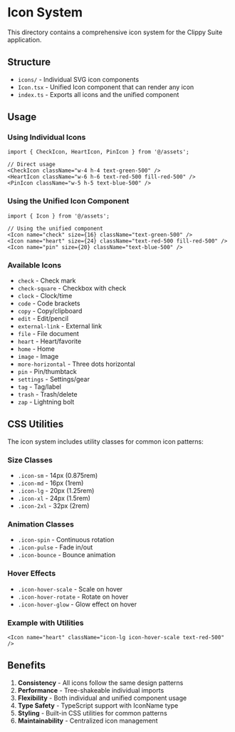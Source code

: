 # Icon System

This directory contains a comprehensive icon system for the Clippy Suite application.

## Structure

- `icons/` - Individual SVG icon components
- `Icon.tsx` - Unified Icon component that can render any icon
- `index.ts` - Exports all icons and the unified component

## Usage

### Using Individual Icons

```tsx
import { CheckIcon, HeartIcon, PinIcon } from '@/assets';

// Direct usage
<CheckIcon className="w-4 h-4 text-green-500" />
<HeartIcon className="w-6 h-6 text-red-500 fill-red-500" />
<PinIcon className="w-5 h-5 text-blue-500" />
```

### Using the Unified Icon Component

```tsx
import { Icon } from '@/assets';

// Using the unified component
<Icon name="check" size={16} className="text-green-500" />
<Icon name="heart" size={24} className="text-red-500 fill-red-500" />
<Icon name="pin" size={20} className="text-blue-500" />
```

### Available Icons

- `check` - Check mark
- `check-square` - Checkbox with check
- `clock` - Clock/time
- `code` - Code brackets
- `copy` - Copy/clipboard
- `edit` - Edit/pencil
- `external-link` - External link
- `file` - File document
- `heart` - Heart/favorite
- `home` - Home
- `image` - Image
- `more-horizontal` - Three dots horizontal
- `pin` - Pin/thumbtack
- `settings` - Settings/gear
- `tag` - Tag/label
- `trash` - Trash/delete
- `zap` - Lightning bolt

## CSS Utilities

The icon system includes utility classes for common icon patterns:

### Size Classes

- `.icon-sm` - 14px (0.875rem)
- `.icon-md` - 16px (1rem)
- `.icon-lg` - 20px (1.25rem)
- `.icon-xl` - 24px (1.5rem)
- `.icon-2xl` - 32px (2rem)

### Animation Classes

- `.icon-spin` - Continuous rotation
- `.icon-pulse` - Fade in/out
- `.icon-bounce` - Bounce animation

### Hover Effects

- `.icon-hover-scale` - Scale on hover
- `.icon-hover-rotate` - Rotate on hover
- `.icon-hover-glow` - Glow effect on hover

### Example with Utilities

```tsx
<Icon name="heart" className="icon-lg icon-hover-scale text-red-500" />
```

## Benefits

1. **Consistency** - All icons follow the same design patterns
2. **Performance** - Tree-shakeable individual imports
3. **Flexibility** - Both individual and unified component usage
4. **Type Safety** - TypeScript support with IconName type
5. **Styling** - Built-in CSS utilities for common patterns
6. **Maintainability** - Centralized icon management
